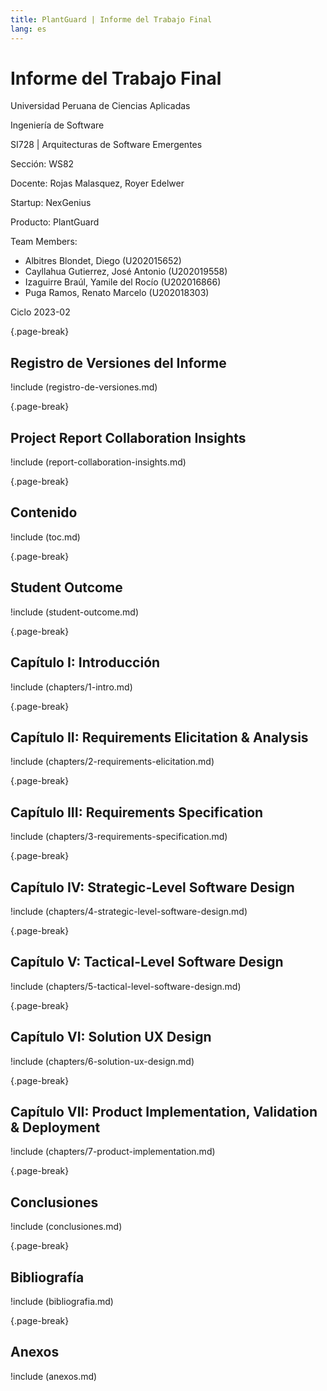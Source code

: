 ```yaml
---
title: PlantGuard | Informe del Trabajo Final
lang: es
---
```


# Informe del Trabajo Final

Universidad Peruana de Ciencias Aplicadas

Ingeniería de Software

SI728 | Arquitecturas de Software Emergentes

Sección: WS82

Docente: Rojas Malasquez, Royer Edelwer

Startup: NexGenius

Producto: PlantGuard

Team Members:

- Albitres Blondet, Diego (U202015652)
- Cayllahua Gutierrez, José Antonio (U202019558)
- Izaguirre Braúl, Yamile del Rocío (U202016866)
- Puga Ramos, Renato Marcelo (U202018303)

Ciclo 2023-02

{.page-break}

## Registro de Versiones del Informe

!include (registro-de-versiones.md)

{.page-break}

## Project Report Collaboration Insights

!include (report-collaboration-insights.md)

{.page-break}

## Contenido

!include (toc.md)

{.page-break}

## Student Outcome

!include (student-outcome.md)

{.page-break}

## Capítulo I: Introducción

!include (chapters/1-intro.md)

{.page-break}

## Capítulo II: Requirements Elicitation & Analysis

!include (chapters/2-requirements-elicitation.md)

{.page-break}

## Capítulo III: Requirements Specification

!include (chapters/3-requirements-specification.md)

{.page-break}

## Capítulo IV: Strategic-Level Software Design

!include (chapters/4-strategic-level-software-design.md)

{.page-break}

## Capítulo V: Tactical-Level Software Design

!include (chapters/5-tactical-level-software-design.md)

{.page-break}

## Capítulo VI: Solution UX Design

!include (chapters/6-solution-ux-design.md)

{.page-break}

## Capítulo VII: Product Implementation, Validation & Deployment

!include (chapters/7-product-implementation.md)

{.page-break}

## Conclusiones

!include (conclusiones.md)

{.page-break}

## Bibliografía

!include (bibliografia.md)

{.page-break}

## Anexos

!include (anexos.md)

